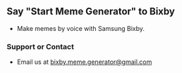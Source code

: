 ## Say "Start Meme Generator" to Bixby

- Make memes by voice with Samsung Bixby.

### Support or Contact

- Email us at bixby.meme.generator@gmail.com


